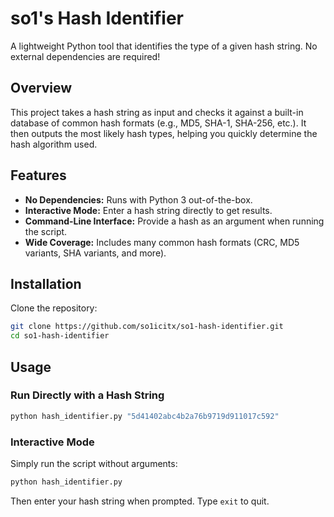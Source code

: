 

# so1's Hash Identifier

A lightweight Python tool that identifies the type of a given hash string. No external dependencies are required!

## Overview

This project takes a hash string as input and checks it against a built-in database of common hash formats (e.g., MD5, SHA-1, SHA-256, etc.). It then outputs the most likely hash types, helping you quickly determine the hash algorithm used.

## Features

- **No Dependencies:** Runs with Python 3 out-of-the-box.
- **Interactive Mode:** Enter a hash string directly to get results.
- **Command-Line Interface:** Provide a hash as an argument when running the script.
- **Wide Coverage:** Includes many common hash formats (CRC, MD5 variants, SHA variants, and more).

## Installation

Clone the repository:

```sh
git clone https://github.com/so1icitx/so1-hash-identifier.git
cd so1-hash-identifier
```

## Usage

### Run Directly with a Hash String

```sh
python hash_identifier.py "5d41402abc4b2a76b9719d911017c592"
```

### Interactive Mode

Simply run the script without arguments:

```sh
python hash_identifier.py
```

Then enter your hash string when prompted. Type `exit` to quit.





